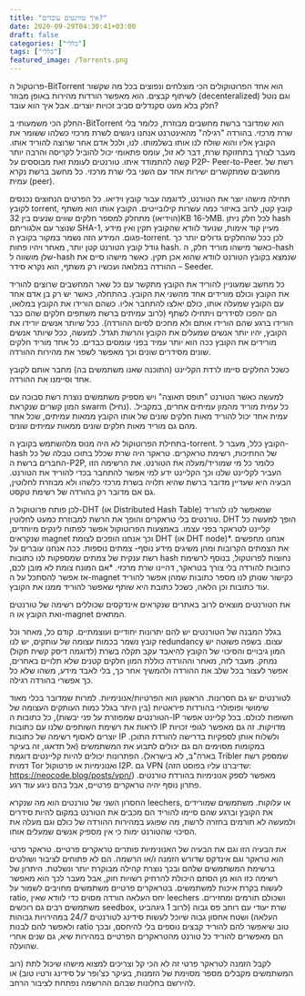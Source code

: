 ```yaml
---
title: "איך טורנטים עובדים?"
date: 2020-09-29T04:30:41+03:00
draft: false
categories: ["כללי"]
tags: ["כללי"]
featured_image: /Torrents.png
---
```


פרוטקול ה-BitTorrent הוא אחד הפרוטוקולים הכי מוצלחים ונפוצים בכל מה שקשור לשיתוף קבצים. הוא מאפשר הורדות מהירות באופן מבוזר (decenteralized) וגם נוטל חלק בלא מעט סקנדלים סביב זכויות יוצרים. אבל איך הוא עובד?

החלק הכי משמעותי ב-BitTorrent הוא שמדובר ברשת מחשבים מבוזרת, כלומר בלי שרת מרכזי. בהורדה "רגילה" מהאינטרנט אנחנו ניגשים לשרת מרכזי כשלהו ששומר את הקובץ אליו והוא שולח לנו אותו בשלמותו. לנו, ולכל אדם אחר שרוצה להוריד אותו. מעבר לצורך בתחזוקת שרת, דבר לא זול, עומס פתאומי יכול להוביל לקריסה והרבה יותר קשה להתמודד איתו. טורנטים לעומת זאת מבוססים על P2P- Peer-to-Peer. רשת של מחשבים שמתקשרים ישירות אחד עם השני בלי שרת מרכזי. כל מחשב ברשת נקרא עמית (peer).

תחילה מישהו יוצר את הטורנט, לדוגמה עבור קובץ וידיאו. כל הפרטים הנחוצים נכנסים לקובץ torrent, קובץ קטן, לרוב באיזור כמה עשרות קילובייטים. הקובץ אותו הוא משתף (הוידיאו) מתחלק למספר חלקים שווים שנעים בין 32KB ל-16MB. לכל חלק ניתן hash שנוצר עם אלגוריתם SHA-1, מעיין קוד אימות, שנועד לוודא שהקובץ תקין ואין מידע פגום. המידע הזה נשמר במקור בקובץ ה-torrent. לכן ככל שהחלקים גדולים יותר כך גודל קובץ הטורנט קטן יותר, מאחר ויהיו פחות hash.  כאשר מישהו מוריד חלק, ה-hash שלן מושווה ל-hash שנמצא בקובץ הטורנט לוודא שהוא אכן תקין. כאשר מישהו סיים את ההורדה במלואה ועכשיו רק משתף, הוא נקרא סידר – Seeder.

כל מחשב שמעוניין להוריד את הקובץ מתקשר עם כל שאר המחשבים שרוצים להוריד את הקובץ וכולם מורידים אחד מהשני את הקובץ. בהתחלה, כאשר יש רק בן אדם אחד עם הקובץ שמעלה אותו, כולם יאלצו להתחבר אליו. כשהם הורידו את הקובץ במלואו, הם יהפכו לסידרים ויתחילו לשתף (לרוב עמיתים ברשת משתפים חלקים שהם כבר הורידו ברגע שהם הורידו אותם ולא מחכים לסיום ההורדה). ככל שיותר אנשים יורידו את הקובץ, יהיו יותר אנשים שמעלים את הקובץ והרשת תגדל. למעשה, ככל שיותר אנשים מורידים את הקובץ ככה הוא יותר עמיד בפני עומסים כבדים. כל אחד מוריד חלקים שונים מסידרים שונים וכך מאפשר לשפר את מהירות ההורדה.

כשכל החלקים סיימו לרדת הקליינט (התוכנה שאנו משתמשים בה) מחבר אותם לקובץ אחד וסיימנו את ההורדה.

למעשה כאשר הטורנט "תופס תאוצה" ויש מספיק משתמשים נוצרת רשת סבוכה עם המון קשרים שנקראת swarm (נחיל). כל עמית מוריד מהמון עמיתים אחרים, במקביל. עמית אחד יכול להוריד מאות חלקים שונים של אותו הקובץ ממאות עמיתים, שכל אחד מהם גם מוריד מאות חלקים שונים ממאות עמיתים שונים.

בתחילת הפרוטוקול לא היה מנוס מלהשתמש בקובץ ה-torrent. הקובץ כלל, מעבר ל-hash של החתיכות, רשימת טראקרים. טראקר היה שרת שכלל בתוכו טבלה של כל החברים ברשת ה-P2P, כלומר כל מי שמוריד/מעלה את הטורנט. את הרשימה הזו העביר לקליינט שלנו וכך הקליינט ידע למי אפשר להתחבר בכדי להוריד את הטורנט. הבעיה היא שעדיין מדובר ברשת שהיא תלויה בשרת מרכזי כלשהו ולא מבוזרת לחלוטין, גם אם מדובר רק בהורדה של רשימת טקסט.

לכן פותח פרוטוקול ה-DHT (או Distributed Hash Table) שמאפשר לנו להוריד טורנטים בלי טראקרים והופך את הרשת למבוזרת כמעט לחלוטין. DHT הופך למעשה כל קליינט לטראקר בפני עצמו. באמצעות הפרוטוקול אפשר לפתוח לינקים מיוחדים, שנקראים magnet וכך אנחנו הופכים לצומת DHT (או DHT node)*. אנחנו מחפשים את הצמתים הקרובות ומהן משיגים מידע נוסף- צמתים נוספות. ככה אנחנו עוברים על רשת ענקית של צמתים שמספקות לנו כתובות hash נחוצות לפרוטקול, בנוסף לרשימת כתובות להורדה בלי צורך בטראקר, דהיינו שרת מרכזי.
*אם המונח צומת לא מובן לכם, אז אפשר להסתכל על ה-magnet כקישור שנותן לנו מספר כתובות שמהן אפשר להוריד עוד כתובות וכן הלאה, כשכל כתובת היא שותף שאפשר להוריד ממנו את הקובץ.

את הטורנטים מוצאים לרוב באתרים שנקראים אינדקסים שכוללים רשימה של טורנטים ואת הקובץ או ה-magnet המתאים.

בגלל המבנה של הטורנטים יש להם יתרונות יחודיים ועוצמתיים. קודם כל, מאחר וכל קובץ נשמר בכמות עצומה של עותקים, יש לנו redundancy עצום. בשפה פשוטה יש המון גיבויים והסיכוי של הקובץ להיאבד עקב תקלה בשרת (לדוגמה דיסק קשיח תקול) נמחק. מעבר לזה, מאחר וההורדה כוללת המון חלקים קטנים שלא תלויים באחרים, אפשר לעצור בכל שלב את ההורדה ולהמשיך אחר כך, בלי לאבד מידע, משהו שלא כל כך אפשרי בהורדה רגילה.

לטורנטים יש גם חסרונות. הראשון הוא הפרטיות/אנונימיות. למרות שמדובר בכלי מאוד שימושי ופופולרי בהורדות פיראטיות (בין היתר בגלל כמות העותקים העצומה של הטורנטים שמפוזרת על פני יבשות), כל כתובות ה-IP חשופות לכולם. בכל קליינט אפשר לראות את רשימת השותפים שלנו עם כתובות IP מדויקות. זה גם מאפשר לגופי זכויות יוצרים לאסוף רשימה של כתובות IP ולשלוח אותן לספקיות בדרישה להורדת התוכן. במקומות מסוימים הם גם יכולים לתבוע את המשתמשים (אל תדאגו, זה בעיקר בארה"ב, לא בישראל). הפתרונות יכולים להיות קליינטים דוגמת Tribler שמספק רשת דמוית Tor ואנונימיות או פרטוקול I2P. גם VPN (שדיברנו עליו בפוסט הזה: https://neocode.blog/posts/vpn/) מאפשר לספק אנונימיות בהורדת טורנטים. פתרון נוסף יהיה טראקרים פרטיים, אבל בהם ניגע עוד רגע.

החסרון השני של טורנטים הוא מה שנקרא leechers, או עלוקות. משתמשים שמורידים את הקובץ וברגע שהם סיימו להוריד הם מכבים את הטורנט במקום להיות סידרים ולמעשה לא תורמים בחזרה לרשת, מה שפוגע במהירות ההורדה של כולם וגם מעלה את הסיכוי שהטורנט ימות כי אין מספיק אנשים שמעלים אותו.

את הבעיה הזו וגם את הבעיה של האנונימיות פותרים טראקרים פרטיים. טראקר פרטי הוא טראקר וגם אינדקס שדורש הזמנה ו/או הרשמה. הם לא פתוחים לציבור ושולטים ברשימת המשתמשים שלהם ובכך נוצרת קהילה מבוקרת יותר ונשלטת. היתרון של רשימה כזו הוא מן הסתם היכולת להרחיק רשויות חוק, אבל מעבר לכך הוא מאפשר לעשות בקרת איכות למשתמשים. בטראקרים פרטיים משתמשים מחויבים לשמור על ratio, יחס העלאה הורדה מסוים כדי לוודא שאין leechers ושכולם תורמים ומחזירים. משתמשים רבים גם רוכשים seedbox, שרת יעודי עם רוחב פס גבוה (לרוב 1 גיגהביט העלאה) ושטח אחסון גבוה שיוכל לעשות סידינג לטורנטים 24/7 במהירויות גבוהות ולאפשר להם לבנות ratio טוב שיאפשר להם להוריד קבצים נוספים בלי להיחסם, ובכך הם מאפשרים להוריד כל טורנט מהטראקרים הפרטיים במהירות שיא, גם שנים אחרי שהועלה.

לקבל הזמנה לטראקר פרטי זה לא הכי קל וצריכים למצוא מישהו שיכול לתת (רוב המשתמשים מקבלים מספר מסוימת של הזמנות, בעיקר כצ’ופר על סידינג ורטיו טוב) או להירשם בחלונות שבהם ההרשמה נפתחת לציבור הרחב.


